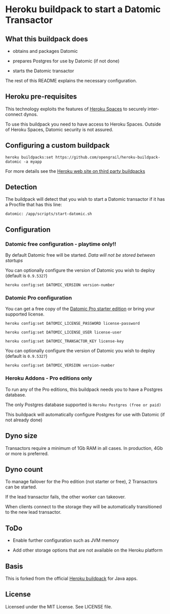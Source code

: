 Heroku buildpack to start a Datomic Transactor
==============================================

## What this buildpack does

- obtains and packages Datomic

- prepares Postgres for use by Datomic (if not done)

- starts the Datomic transactor

The rest of this README explains the necessary configuration.

## Heroku pre-requisites

This technology exploits the features of [Heroku Spaces](https://www.heroku.com/private-spaces) to securely inter-connect dynos. 

To use this buildpack you need to have access to Heroku Spaces. Outside of Heroku Spaces, Datomic security is not assured.

## Configuring a custom buildpack

````heroku buildpacks:set https://github.com/opengrail/heroku-buildpack-datomic -a myapp````

For more details see the [Heroku web site on third party buildpacks](https://devcenter.heroku.com/articles/third-party-buildpacks#using-a-custom-buildpack)

## Detection

The buildpack will detect that you wish to start a Datomic transactor if it has a Procfile that has this line:

````datomic: /app/scripts/start-datomic.sh````

## Configuration

### Datomic free configuration - playtime only!!

By default Datomic free will be started. *Data will not be stored between startups*

You can optionally configure the version of Datomic you wish to deploy (default is `0.9.5327`)

````heroku config:set DATOMIC_VERSION version-number````

### Datomic Pro configuration

You can get a free copy of the [Datomic Pro starter edition](http://www.datomic.com/get-datomic.html) or bring your supported license.

````heroku config:set DATOMIC_LICENSE_PASSWORD license-password````

````heroku config:set DATOMIC_LICENSE_USER license-user````

````heroku config:set DATOMIC_TRANSACTOR_KEY license-key````

You can optionally configure the version of Datomic you wish to deploy (default is `0.9.5327`)

````heroku config:set DATOMIC_VERSION version-number````

### Heroku Addons - Pro editions only

To run any of the Pro editions, this buildpack needs you to have a Postgres database. 

The only Postgres database supported is `Heroku Postgres (free or paid)`

This buildpack will automatically configure Postgres for use with Datomic (if not already done) 

## Dyno size

Transactors require a minimum of 1Gb RAM in all cases. In production, 4Gb or more is preferred.

## Dyno count

To manage failover for the Pro edition (not starter or free), 2 Transactors can be started. 

If the lead transactor fails, the other worker can takeover.

When clients connect to the storage they will be automatically transitioned to the new lead transactor.

## ToDo

- Enable further configuration such as JVM memory 

- Add other storage options that are not available on the Heroku platform

## Basis

This is forked from the official [Heroku buildpack](http://devcenter.heroku.com/articles/buildpack) for Java apps.


License
-------

Licensed under the MIT License. See LICENSE file.
